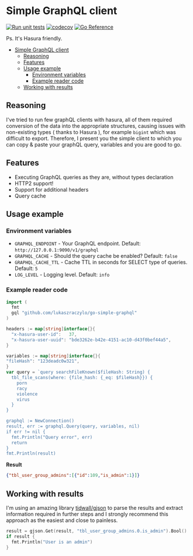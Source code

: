 # Simple GraphQL client

[![Run unit tests](https://github.com/lukaszraczylo/simple-gql-client/actions/workflows/test.yaml/badge.svg)](https://github.com/lukaszraczylo/simple-gql-client/actions/workflows/test.yaml) [![codecov](https://codecov.io/gh/lukaszraczylo/simple-gql-client/branch/master/graph/badge.svg?token=GS3IPOIWDH)](https://codecov.io/gh/lukaszraczylo/simple-gql-client) [![Go Reference](https://pkg.go.dev/badge/github.com/lukaszraczylo/simple-gql-client.svg)](https://pkg.go.dev/github.com/lukaszraczylo/simple-gql-client)

Ps. It's Hasura friendly.

- [Simple GraphQL client](#simple-graphql-client)
  - [Reasoning](#reasoning)
  - [Features](#features)
  - [Usage example](#usage-example)
    - [Environment variables](#environment-variables)
    - [Example reader code](#example-reader-code)
  - [Working with results](#working-with-results)

## Reasoning

I've tried to run few graphQL clients with hasura, all of them required conversion of the data into
the appropriate structures, causing issues with non-existing types ( thanks to Hasura ), for example `bigint` which was difficult to export.
Therefore, I present you the simple client to which you can copy & paste your graphQL query, variables and you are good to go.

## Features

* Executing GraphQL queries as they are, without types declaration
* HTTP2 support!
* Support for additional headers
* Query cache

## Usage example

### Environment variables

* `GRAPHQL_ENDPOINT` - Your GraphQL endpoint. Default: `http://127.0.0.1:9090/v1/graphql`
* `GRAPHQL_CACHE` -  Should the query cache be enabled? Default: `false`
* `GRAPHQL_CACHE_TTL` -  Cache TTL in seconds for SELECT type of queries. Default: `5`
* `LOG_LEVEL` - Logging level. Default: `info`

### Example reader code


```go
import (
  fmt
  gql "github.com/lukaszraczylo/go-simple-graphql"
)

headers := map[string]interface{}{
  "x-hasura-user-id":   37,
  "x-hasura-user-uuid": "bde3262e-b42e-4151-ac10-d43f0bef44a5",
}

variables := map[string]interface{}{
"fileHash": "123deadc0w321",
}
var query = `query searchFileKnown($fileHash: String) {
  tbl_file_scans(where: {file_hash: {_eq: $fileHash}}) {
  	porn
  	racy
  	violence
  	virus
  }
}

graphql := NewConnection()
result, err := graphql.Query(query, variables, nil)
if err != nil {
  fmt.Println("Query error", err)
  return
}
fmt.Println(result)
```

**Result**

```json
{"tbl_user_group_admins":[{"id":109,"is_admin":1}]}
```

## Working with results

I'm using an amazing library [tidwall/gjson](https://github.com/tidwall/gjson) to parse the results and extract information required in further steps and I strongly recommend this approach as the easiest and close to painless.

```go
result = gjson.Get(result, "tbl_user_group_admins.0.is_admin").Bool()
if result {
  fmt.Println("User is an admin")
}
```
